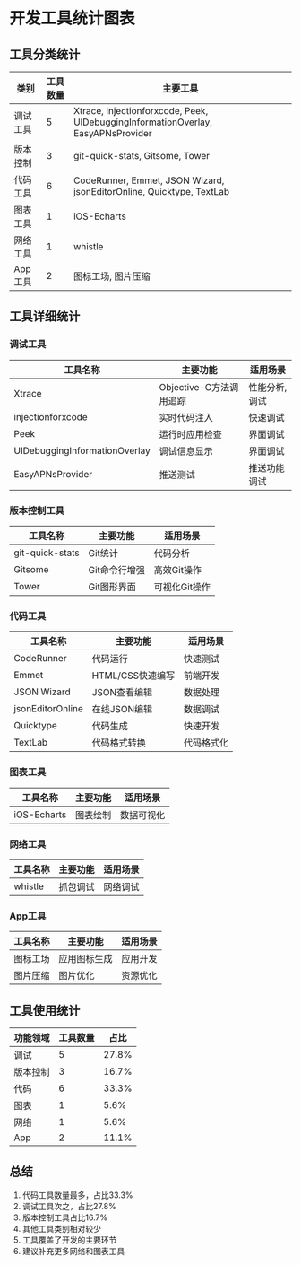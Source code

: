 # 开发工具统计图表

## 工具分类统计

| 类别 | 工具数量 | 主要工具 |
|------|----------|----------|
| 调试工具 | 5 | Xtrace, injectionforxcode, Peek, UIDebuggingInformationOverlay, EasyAPNsProvider |
| 版本控制 | 3 | git-quick-stats, Gitsome, Tower |
| 代码工具 | 6 | CodeRunner, Emmet, JSON Wizard, jsonEditorOnline, Quicktype, TextLab |
| 图表工具 | 1 | iOS-Echarts |
| 网络工具 | 1 | whistle |
| App工具 | 2 | 图标工场, 图片压缩 |

## 工具详细统计

### 调试工具
| 工具名称 | 主要功能 | 适用场景 |
|----------|----------|----------|
| Xtrace | Objective-C方法调用追踪 | 性能分析, 调试 |
| injectionforxcode | 实时代码注入 | 快速调试 |
| Peek | 运行时应用检查 | 界面调试 |
| UIDebuggingInformationOverlay | 调试信息显示 | 界面调试 |
| EasyAPNsProvider | 推送测试 | 推送功能调试 |

### 版本控制工具
| 工具名称 | 主要功能 | 适用场景 |
|----------|----------|----------|
| git-quick-stats | Git统计 | 代码分析 |
| Gitsome | Git命令行增强 | 高效Git操作 |
| Tower | Git图形界面 | 可视化Git操作 |

### 代码工具
| 工具名称 | 主要功能 | 适用场景 |
|----------|----------|----------|
| CodeRunner | 代码运行 | 快速测试 |
| Emmet | HTML/CSS快速编写 | 前端开发 |
| JSON Wizard | JSON查看编辑 | 数据处理 |
| jsonEditorOnline | 在线JSON编辑 | 数据调试 |
| Quicktype | 代码生成 | 快速开发 |
| TextLab | 代码格式转换 | 代码格式化 |

### 图表工具
| 工具名称 | 主要功能 | 适用场景 |
|----------|----------|----------|
| iOS-Echarts | 图表绘制 | 数据可视化 |

### 网络工具
| 工具名称 | 主要功能 | 适用场景 |
|----------|----------|----------|
| whistle | 抓包调试 | 网络调试 |

### App工具
| 工具名称 | 主要功能 | 适用场景 |
|----------|----------|----------|
| 图标工场 | 应用图标生成 | 应用开发 |
| 图片压缩 | 图片优化 | 资源优化 |

## 工具使用统计

| 功能领域 | 工具数量 | 占比 |
|----------|----------|------|
| 调试 | 5 | 27.8% |
| 版本控制 | 3 | 16.7% |
| 代码 | 6 | 33.3% |
| 图表 | 1 | 5.6% |
| 网络 | 1 | 5.6% |
| App | 2 | 11.1% |

## 总结
1. 代码工具数量最多，占比33.3%
2. 调试工具次之，占比27.8%
3. 版本控制工具占比16.7%
4. 其他工具类别相对较少
5. 工具覆盖了开发的主要环节
6. 建议补充更多网络和图表工具
